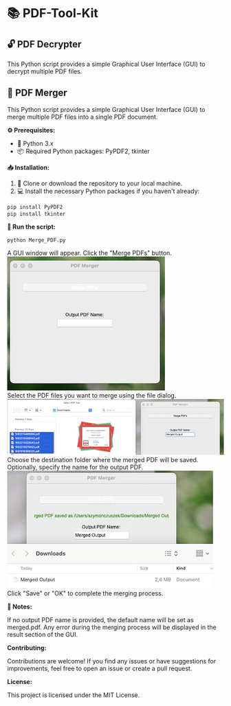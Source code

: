 # 📚 PDF-Tool-Kit

## 🔓 PDF Decrypter

This Python script provides a simple Graphical User Interface (GUI) to decrypt multiple PDF files.

## 🔗 PDF Merger

This Python script provides a simple Graphical User Interface (GUI) to merge multiple PDF files into a single PDF document.

**⚙️ Prerequisites:**

- 🐍 Python 3.x
- 📦 Required Python packages: PyPDF2, tkinter

**📥 Installation:**

1. 📁 Clone or download the repository to your local machine.
2. 💻 Install the necessary Python packages if you haven't already:

```terminal
pip install PyPDF2
pip install tkinter
```

**🚀 Run the script:**

```terminal
python Merge_PDF.py
```
A GUI window will appear. Click the "Merge PDFs" button.
<br> ![Pictures/app.png](Pictures/app.png) <br>
Select the PDF files you want to merge using the file dialog.
<br> ![Pictures/app.png](Pictures/input.png) <br>
Choose the destination folder where the merged PDF will be saved. Optionally, specify the name for the output PDF.
<br> ![Pictures/app.png](Pictures/output.png) <br>
Click "Save" or "OK" to complete the merging process.

**📝 Notes:**

If no output PDF name is provided, the default name will be set as merged.pdf.
Any error during the merging process will be displayed in the result section of the GUI.

**Contributing:**

Contributions are welcome! If you find any issues or have suggestions for improvements, feel free to open an issue or create a pull request.

**License:**

This project is licensed under the MIT License.
